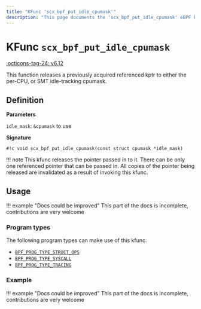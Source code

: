 ```yaml
---
title: "KFunc 'scx_bpf_put_idle_cpumask'"
description: "This page documents the 'scx_bpf_put_idle_cpumask' eBPF kfunc, including its definition, usage, program types that can use it, and examples."
---
```

# KFunc `scx_bpf_put_idle_cpumask`

<!-- [FEATURE_TAG](scx_bpf_put_idle_cpumask) -->
[:octicons-tag-24: v6.12](https://github.com/torvalds/linux/commit/f0e1a0643a59bf1f922fa209cec86a170b784f3f)
<!-- [/FEATURE_TAG] -->

This function releases a previously acquired referenced kptr to either the per-CPU, or <nospell>SMT</nospell> idle-tracking cpumask.

## Definition

**Parameters**

`idle_mask`: `&cpumask` to use

**Signature**

<!-- [KFUNC_DEF] -->
`#!c void scx_bpf_put_idle_cpumask(const struct cpumask *idle_mask)`

!!! note
	This kfunc releases the pointer passed in to it. There can be only one referenced pointer that can be passed in. 
	All copies of the pointer being released are invalidated as a result of invoking this kfunc.
<!-- [/KFUNC_DEF] -->

## Usage

!!! example "Docs could be improved"
    This part of the docs is incomplete, contributions are very welcome

### Program types

The following program types can make use of this kfunc:

<!-- [KFUNC_PROG_REF] -->
- [`BPF_PROG_TYPE_STRUCT_OPS`](../program-type/BPF_PROG_TYPE_STRUCT_OPS.md)
- [`BPF_PROG_TYPE_SYSCALL`](../program-type/BPF_PROG_TYPE_SYSCALL.md)
- [`BPF_PROG_TYPE_TRACING`](../program-type/BPF_PROG_TYPE_TRACING.md)
<!-- [/KFUNC_PROG_REF] -->

### Example

!!! example "Docs could be improved"
    This part of the docs is incomplete, contributions are very welcome

